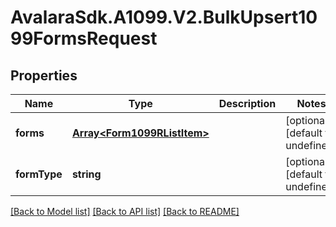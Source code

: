 # AvalaraSdk.A1099.V2.BulkUpsert1099FormsRequest

## Properties

Name | Type | Description | Notes
------------ | ------------- | ------------- | -------------
**forms** | [**Array&lt;Form1099RListItem&gt;**](Form1099RListItem.md) |  | [optional] [default to undefined]
**formType** | **string** |  | [optional] [default to undefined]

[[Back to Model list]](../../../README.md#documentation-for-models) [[Back to API list]](../../../README.md#documentation-for-api-endpoints) [[Back to README]](../../../README.md)

